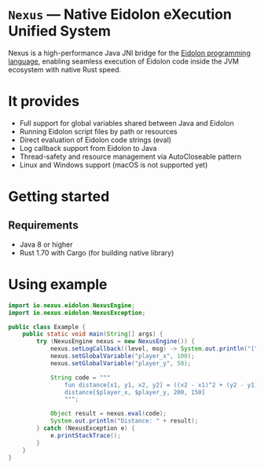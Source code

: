 # `Nexus` — Native Eidolon eXecution Unified System

Nexus is a high-performance Java JNI bridge for the [Eidolon programming language](https://github.com/Weever1337/eidolon_lang), enabling seamless execution of Eidolon code inside the JVM ecosystem with native Rust speed.

# It provides
- Full support for global variables shared between Java and Eidolon
- Running Eidolon script files by path or resources
- Direct evaluation of Eidolon code strings (eval)
- Log callback support from Eidolon to Java
- Thread-safety and resource management via AutoCloseable pattern
- Linux and Windows support (macOS is not supported yet)

# Getting started
## Requirements
- Java 8 or higher
- Rust 1.70 with Cargo (for building native library)

# Using example

```java
import io.nexus.eidolon.NexusEngine;
import io.nexus.eidolon.NexusException;

public class Example {
    public static void main(String[] args) {
        try (NexusEngine nexus = new NexusEngine()) {
            nexus.setLogCallback((level, msg) -> System.out.println("[" + level + "] " + msg));
            nexus.setGlobalVariable("player_x", 100);
            nexus.setGlobalVariable("player_y", 50);

            String code = """
                fun distance[x1, y1, x2, y2] = ((x2 - x1)^2 + (y2 - y1)^2)^0.5
                distance[$player_x, $player_y, 200, 150]
                """;

            Object result = nexus.eval(code);
            System.out.println("Distance: " + result);
        } catch (NexusException e) {
            e.printStackTrace();
        }
    }
}
```